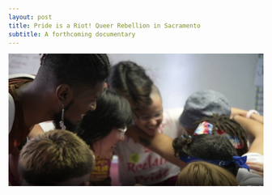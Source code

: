 ```yaml
---
layout: post
title: Pride is a Riot! Queer Rebellion in Sacramento
subtitle: A forthcoming documentary
---
```


[![IMAGE ALT TEXT HERE](img/huddle.png)](https://www.youtube.com/watch?v=YNzKfEEsmqk)
